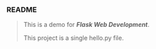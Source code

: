 ### README
> This is a demo for **<i>Flask Web Development</i>**.
>
> This project is a single hello.py file.